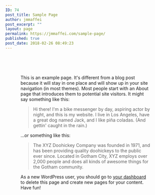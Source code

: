 ```yaml
---
ID: 74
post_title: Sample Page
author: jmmaffei
post_excerpt: ""
layout: page
permalink: https://jmmaffei.com/sample-page/
published: true
post_date: 2018-02-26 08:49:23
---
```

<div class="post-item" style="padding:3rem">


This is an example page. It's different from a blog post because it will stay in one place and will show up in your site navigation (in most themes). Most people start with an About page that introduces them to potential site visitors. It might say something like this:

<blockquote>Hi there! I'm a bike messenger by day, aspiring actor by night, and this is my website. I live in Los Angeles, have a great dog named Jack, and I like pi&#241;a coladas. (And gettin' caught in the rain.)</blockquote>

...or something like this:

<blockquote>The XYZ Doohickey Company was founded in 1971, and has been providing quality doohickeys to the public ever since. Located in Gotham City, XYZ employs over 2,000 people and does all kinds of awesome things for the Gotham community.</blockquote>

As a new WordPress user, you should go to <a href="http://pixelcool.go.ro/free-1/wp-admin/">your dashboard</a> to delete this page and create new pages for your content. Have fun!


</div>
